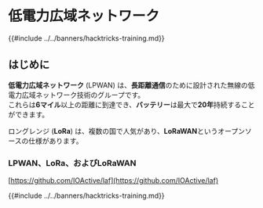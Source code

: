 # 低電力広域ネットワーク

{{#include ../../banners/hacktricks-training.md}}

## はじめに

**低電力広域ネットワーク** (LPWAN) は、**長距離通信**のために設計された無線の低電力広域ネットワーク技術のグループです。\
これらは**6マイル**以上の距離に到達でき、**バッテリー**は最大で**20年**持続することができます。

ロングレンジ (**LoRa**) は、複数の国で人気があり、**LoRaWAN**というオープンソースの仕様があります。

### LPWAN、LoRa、およびLoRaWAN

[https://github.com/IOActive/laf](https://github.com/IOActive/laf)

{{#include ../../banners/hacktricks-training.md}}
